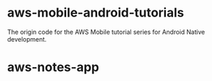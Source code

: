 # aws-mobile-android-tutorials
The origin code for the AWS Mobile tutorial series for Android Native development.
# aws-notes-app
